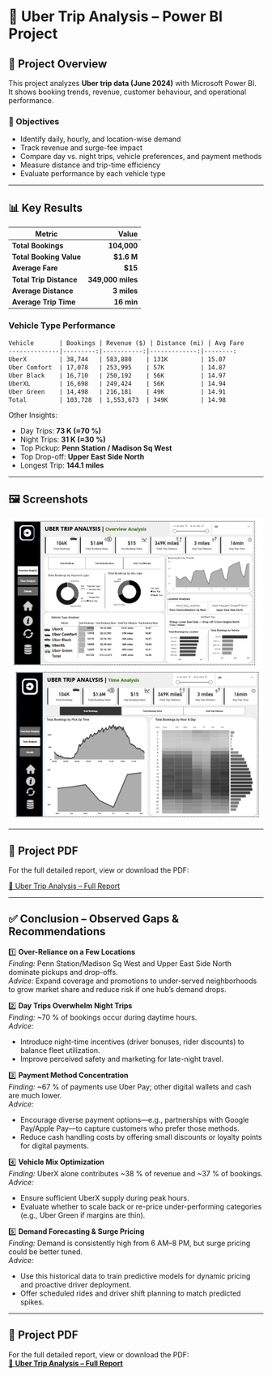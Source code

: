# 🚖 Uber Trip Analysis – Power BI Project

## 📌 Project Overview
This project analyzes **Uber trip data (June 2024)** with Microsoft Power BI.  
It shows booking trends, revenue, customer behaviour, and operational performance.

### 🎯 Objectives
- Identify daily, hourly, and location-wise demand
- Track revenue and surge-fee impact
- Compare day vs. night trips, vehicle preferences, and payment methods
- Measure distance and trip-time efficiency
- Evaluate performance by each vehicle type

---

## 📊 Key Results

| Metric | Value |
|-------|------:|
| **Total Bookings** | **104,000** |
| **Total Booking Value** | **$1.6 M** |
| **Average Fare** | **$15** |
| **Total Trip Distance** | **349,000 miles** |
| **Average Distance** | **3 miles** |
| **Average Trip Time** | **16 min** |

### Vehicle Type Performance
```
Vehicle       | Bookings | Revenue ($) | Distance (mi) | Avg Fare
--------------|---------:|-----------:|-------------:|--------:
UberX         | 38,744   | 583,880    | 131K         | 15.07
Uber Comfort  | 17,078   | 253,995    | 57K          | 14.87
Uber Black    | 16,710   | 250,192    | 56K          | 14.97
UberXL        | 16,698   | 249,424    | 56K          | 14.94
Uber Green    | 14,498   | 216,181    | 49K          | 14.91
Total         | 103,728  | 1,553,673  | 349K         | 14.98
```

Other Insights:
* Day Trips: **73 K (≈70 %)**
* Night Trips: **31 K (≈30 %)**
* Top Pickup: **Penn Station / Madison Sq West**
* Top Drop-off: **Upper East Side North**
* Longest Trip: **144.1 miles**

---

## 🖼️ Screenshots
![Overview Analysis](Screenshot%202025-09-24%20220357.png)
![Time Analysis](Screenshot%202025-09-24%20220414.png)

---

## 📂 Project PDF
For the full detailed report, view or download the PDF:

[📄 Uber Trip Analysis – Full Report](https://github.com/Yadnyavalk/Uber_Powerbi_project/blob/main/uber_trip_analysis_project_pdf.pdf)

---

## ✅ Conclusion – Observed Gaps & Recommendations

1️⃣ **Over-Reliance on a Few Locations**  
*Finding:* Penn Station/Madison Sq West and Upper East Side North dominate pickups and drop-offs.  
*Advice:* Expand coverage and promotions to under-served neighborhoods to grow market share and reduce risk if one hub’s demand drops.

2️⃣ **Day Trips Overwhelm Night Trips**  
*Finding:* ~70 % of bookings occur during daytime hours.  
*Advice:*  
- Introduce night-time incentives (driver bonuses, rider discounts) to balance fleet utilization.  
- Improve perceived safety and marketing for late-night travel.

3️⃣ **Payment Method Concentration**  
*Finding:* ~67 % of payments use Uber Pay; other digital wallets and cash are much lower.  
*Advice:*  
- Encourage diverse payment options—e.g., partnerships with Google Pay/Apple Pay—to capture customers who prefer those methods.  
- Reduce cash handling costs by offering small discounts or loyalty points for digital payments.

4️⃣ **Vehicle Mix Optimization**  
*Finding:* UberX alone contributes ~38 % of revenue and ~37 % of bookings.  
*Advice:*  
- Ensure sufficient UberX supply during peak hours.  
- Evaluate whether to scale back or re-price under-performing categories (e.g., Uber Green if margins are thin).

5️⃣ **Demand Forecasting & Surge Pricing**  
*Finding:* Demand is consistently high from 6 AM–8 PM, but surge pricing could be better tuned.  
*Advice:*  
- Use this historical data to train predictive models for dynamic pricing and proactive driver deployment.  
- Offer scheduled rides and driver shift planning to match predicted spikes.

---

## 📂 Project PDF
For the full detailed report, view or download the PDF:  
[📄 **Uber Trip Analysis – Full Report**](https://github.com/Yadnyavalk/Uber_Powerbi_project/blob/main/uber_trip_analysis_project_pdf.pdf)

